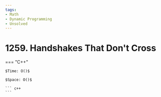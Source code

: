 ```yaml
---
tags:
- Math
- Dynamic Programming
- Unsolved
---
```



# 1259. Handshakes That Don't Cross

=== "C++"

    $Time: O()$

    $Space: O()$

    ``` c++
    ```